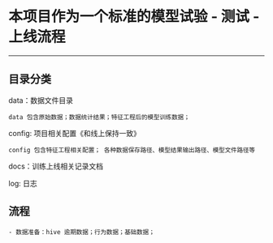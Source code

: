 # 本项目作为一个标准的模型试验 - 测试 - 上线流程
--------
## 目录分类
data：数据文件目录

    data 包含原始数据；数据统计结果；特征工程后的模型训练数据；
config: 项目相关配置《和线上保持一致》
    
    config 包含特征工程相关配置； 各种数据保存路径、模型结果输出路径、模型文件路径等
docs：训练上线相关记录文档

log: 日志



## 流程
    - 数据准备：hive 逾期数据；行为数据；基础数据；